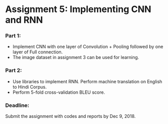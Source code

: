 # Assignment 5: Implementing CNN and RNN

### Part 1: 
- Implement CNN with one layer of Convolution + Pooling followed by one layer of Full connection.
- The image dataset in assignment 3 can be used for learning.

### Part 2:
- Use libraries to implement RNN. Perform machine translation on English to Hindi Corpus.
- Perform 5-fold cross-validation BLEU score.

### Deadline:
Submit the assignment with codes and reports by Dec 9, 2018.